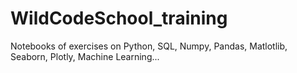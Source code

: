 # WildCodeSchool_training
Notebooks of exercises on Python, SQL, Numpy, Pandas, Matlotlib, Seaborn, Plotly, Machine Learning...  
